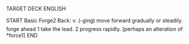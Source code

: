 TARGET DECK
ENGLISH

START
Basic
Forge2
Back: v. (-ging) move forward gradually or steadily.  forge ahead 1 take the lead. 2 progress rapidly. [perhaps an alteration of *force1]
END
